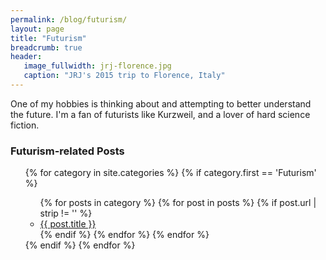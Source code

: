 ```yaml
---
permalink: /blog/futurism/
layout: page
title: "Futurism"
breadcrumb: true
header:
   image_fullwidth: jrj-florence.jpg
   caption: "JRJ's 2015 trip to Florence, Italy"
---
```


<p>One of my hobbies is thinking about and attempting to better understand the future. I'm a fan of futurists like Kurzweil, and a lover of hard science fiction.</p>

<h3>Futurism-related Posts</h3>
<ul>
{% for category in site.categories %}
  {% if category.first == 'Futurism' %}
    <ul>
    {% for posts in category %}
      {% for post in posts %}
        {% if post.url | strip != '' %}
          <li><a href="{{ post.url }}"> {{ post.title }} </a></li>
        {% endif %}
      {% endfor %}
    {% endfor %}
    </ul>
  {% endif %}
{% endfor %}
</ul>